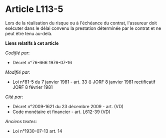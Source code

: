 # Article L113-5

Lors de la réalisation du risque ou à l'échéance du contrat, l'assureur doit exécuter dans le délai convenu la prestation
déterminée par le contrat et ne peut être tenu au-delà.

**Liens relatifs à cet article**

_Codifié par_:

  - Décret n°76-666 1976-07-16

_Modifié par_:

  - Loi n°81-5 du 7 janvier 1981 - art. 33 () JORF 8 janvier 1981 rectificatif JORF 8 février 1981

_Cité par_:

  - Décret n°2009-1621 du 23 décembre 2009 - art. (VD)
  - Code monétaire et financier - art. L612-39 (VD)

_Anciens textes_:

  - Loi n°1930-07-13 art. 14
